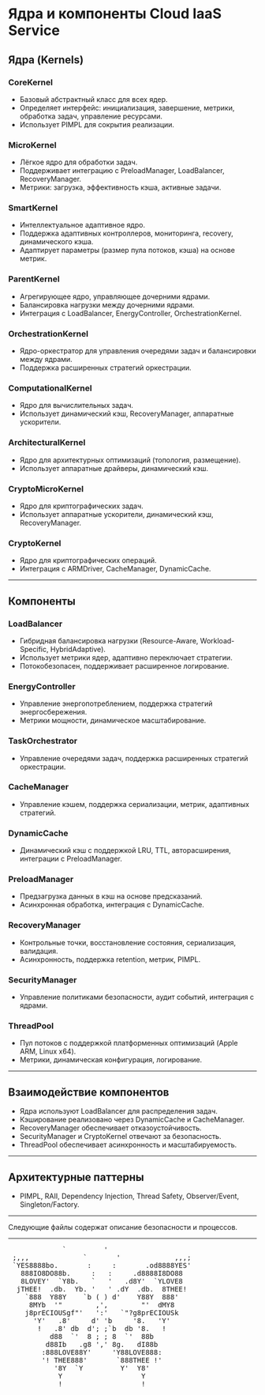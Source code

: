 # Ядра и компоненты Cloud IaaS Service

## Ядра (Kernels)

### CoreKernel
- Базовый абстрактный класс для всех ядер.
- Определяет интерфейс: инициализация, завершение, метрики, обработка задач, управление ресурсами.
- Использует PIMPL для сокрытия реализации.

### MicroKernel
- Лёгкое ядро для обработки задач.
- Поддерживает интеграцию с PreloadManager, LoadBalancer, RecoveryManager.
- Метрики: загрузка, эффективность кэша, активные задачи.

### SmartKernel
- Интеллектуальное адаптивное ядро.
- Поддержка адаптивных контроллеров, мониторинга, recovery, динамического кэша.
- Адаптирует параметры (размер пула потоков, кэша) на основе метрик.

### ParentKernel
- Агрегирующее ядро, управляющее дочерними ядрами.
- Балансировка нагрузки между дочерними ядрами.
- Интеграция с LoadBalancer, EnergyController, OrchestrationKernel.

### OrchestrationKernel
- Ядро-оркестратор для управления очередями задач и балансировки между ядрами.
- Поддержка расширенных стратегий оркестрации.

### ComputationalKernel
- Ядро для вычислительных задач.
- Использует динамический кэш, RecoveryManager, аппаратные ускорители.

### ArchitecturalKernel
- Ядро для архитектурных оптимизаций (топология, размещение).
- Использует аппаратные драйверы, динамический кэш.

### CryptoMicroKernel
- Ядро для криптографических задач.
- Использует аппаратные ускорители, динамический кэш, RecoveryManager.

### CryptoKernel
- Ядро для криптографических операций.
- Интеграция с ARMDriver, CacheManager, DynamicCache.

---

## Компоненты

### LoadBalancer
- Гибридная балансировка нагрузки (Resource-Aware, Workload-Specific, HybridAdaptive).
- Использует метрики ядер, адаптивно переключает стратегии.
- Потокобезопасен, поддерживает расширенное логирование.

### EnergyController
- Управление энергопотреблением, поддержка стратегий энергосбережения.
- Метрики мощности, динамическое масштабирование.

### TaskOrchestrator
- Управление очередями задач, поддержка расширенных стратегий оркестрации.

### CacheManager
- Управление кэшем, поддержка сериализации, метрик, адаптивных стратегий.

### DynamicCache
- Динамический кэш с поддержкой LRU, TTL, авторасширения, интеграции с PreloadManager.

### PreloadManager
- Предзагрузка данных в кэш на основе предсказаний.
- Асинхронная обработка, интеграция с DynamicCache.

### RecoveryManager
- Контрольные точки, восстановление состояния, сериализация, валидация.
- Асинхронность, поддержка retention, метрик, PIMPL.

### SecurityManager
- Управление политиками безопасности, аудит событий, интеграция с ядрами.

### ThreadPool
- Пул потоков с поддержкой платформенных оптимизаций (Apple ARM, Linux x64).
- Метрики, динамическая конфигурация, логирование.

---

## Взаимодействие компонентов
- Ядра используют LoadBalancer для распределения задач.
- Кэширование реализовано через DynamicCache и CacheManager.
- RecoveryManager обеспечивает отказоустойчивость.
- SecurityManager и CryptoKernel отвечают за безопасность.
- ThreadPool обеспечивает асинхронность и масштабируемость.

---

## Архитектурные паттерны
- PIMPL, RAII, Dependency Injection, Thread Safety, Observer/Event, Singleton/Factory.

---

Следующие файлы содержат описание безопасности и процессов. 

---

<p align="center">
<pre>
             `         '
 ;,,,             `       '             ,,,;
 `YES8888bo.       :     :       .od8888YES'
   888IO8DO88b.     :   :     .d8888I8DO88
   8LOVEY'  `Y8b.   `   '   .d8Y'  `YLOVE8
  jTHEE!  .db.  Yb. '   ' .dY  .db.  8THEE!
    `888  Y88Y    `b ( ) d'    Y88Y  888'
     8MYb  '"        ,',        "'  dMY8
    j8prECIOUSgf"'   ':'   `"?g8prECIOUSk
      'Y'   .8'     d' 'b     '8.   'Y'
       !   .8' db  d'; ;`b  db '8.   !
          d88  `'  8 ; ; 8  `'  88b
         d88Ib   .g8 ',' 8g.   dI88b
        :888LOVE88Y'     'Y88LOVE888:
        '! THEE888'       `888THEE !'
           '8Y  `Y         Y'  Y8'
            Y                   Y
            !                   !
</pre>
</p> 